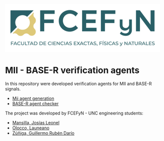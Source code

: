 ![fcefyn](fcefyn_logo.png)

# MII - BASE-R verification agents

In this repository were developed verification agents for MII and BASE-R signals.
- [Mii agent generation](https://github.com/w3rqil/signalGenerator/tree/MII_gen)
- [BASE-R agent checker](https://github.com/w3rqil/signalGenerator/tree/BASE-R_check)

The project was developed by FCEFyN - UNC engineering students:


- [Mansilla, Josías Leonel](https://github.com/w3rqil)
- [Olocco, Launeano](https://github.com/LaureanoOlocco)
- [Zúñiga, Guillermo Rubén Darío ](https://github.com/Ruben-Zuniga)
